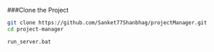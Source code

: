 ###Clone the Project 

```bash
git clone https://github.com/Sanket77Shanbhag/projectManager.git
cd project-manager
```

```bash
run_server.bat
```